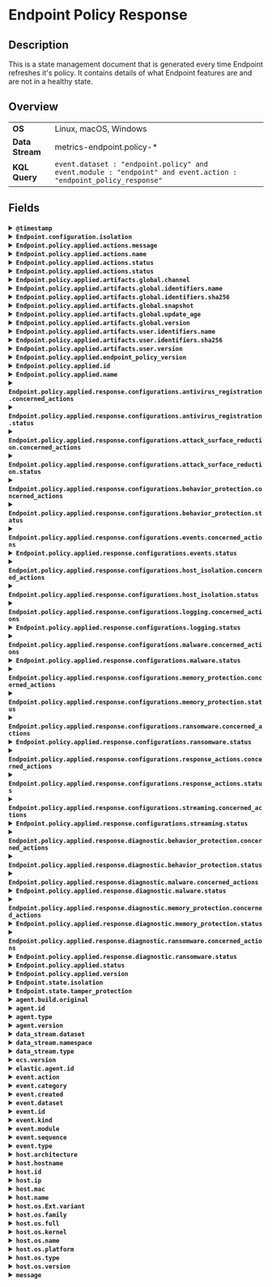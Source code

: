 # Endpoint Policy Response

## Description

This is a state management document that is generated every time Endpoint refreshes it's policy. It contains details of what Endpoint features are and are not in a healthy state.


## Overview

<table>
<tr>
<td><strong>OS</strong></td>
<td>Linux, macOS, Windows</td>
</tr>
<tr>
<td><strong>Data Stream</strong></td>
<td>metrics-endpoint.policy-*</td>
</tr>
<tr>
<td><strong>KQL Query</strong></td>
<td><code>event.dataset : "endpoint.policy" and event.module : "endpoint" and event.action : "endpoint_policy_response"</code></td>
</tr>
</table>

## Fields

<details>
<summary><strong><code>@timestamp</code></strong></summary>

<ul>

### ECS Description

Date/time when the event originated.  This is the date/time extracted from the event, typically representing when the event was generated by the source.  If the event source has no original timestamp, this value is typically populated by the first time the event was received by the pipeline.  Required field for all events.

### ECS Example

<code>2016-05-23T08:05:34.853Z</code>

</ul>
</details>

<details>
<summary><strong><code>Endpoint.configuration.isolation</code></strong></summary>

<ul>

### ECS Description

Configuration setting for Host Isolation from the network

</ul>
</details>

<details>
<summary><strong><code>Endpoint.policy.applied.actions.message</code></strong></summary>

<ul>

### ECS Description

message about the application of the action to further qualify the status of the action

</ul>
</details>

<details>
<summary><strong><code>Endpoint.policy.applied.actions.name</code></strong></summary>

<ul>

### ECS Description

name of the action that was applied

</ul>
</details>

<details>
<summary><strong><code>Endpoint.policy.applied.actions.status</code></strong></summary>

<ul>

### ECS Description

the status of the action

</ul>
</details>

<details>
<summary><strong><code>Endpoint.policy.applied.actions.status</code></strong></summary>

<ul>

### ECS Description

the status of the action

</ul>
</details>

<details>
<summary><strong><code>Endpoint.policy.applied.artifacts.global.channel</code></strong></summary>

<ul>

### ECS Description

global artifacts rollout channel

### Endpoint Description

The channel of the linux artifact.

### Endpoint Example

<code>stable</code>

</ul>
</details>

<details>
<summary><strong><code>Endpoint.policy.applied.artifacts.global.identifiers.name</code></strong></summary>

<ul>

### ECS Description

the name of global artifact applied.

</ul>
</details>

<details>
<summary><strong><code>Endpoint.policy.applied.artifacts.global.identifiers.sha256</code></strong></summary>

<ul>

### ECS Description

the sha256 of global artifacts applied.

</ul>
</details>

<details>
<summary><strong><code>Endpoint.policy.applied.artifacts.global.snapshot</code></strong></summary>

<ul>

### ECS Description

the snapshot date of applied global artifacts or 'latest'

</ul>
</details>

<details>
<summary><strong><code>Endpoint.policy.applied.artifacts.global.update_age</code></strong></summary>

<ul>

### ECS Description

number of days since global artifacts were made up-to-date

</ul>
</details>

<details>
<summary><strong><code>Endpoint.policy.applied.artifacts.global.version</code></strong></summary>

<ul>

### ECS Description

the version of global artifacts applied.

</ul>
</details>

<details>
<summary><strong><code>Endpoint.policy.applied.artifacts.user.identifiers.name</code></strong></summary>

<ul>

### ECS Description

the name of user artifact applied.

</ul>
</details>

<details>
<summary><strong><code>Endpoint.policy.applied.artifacts.user.identifiers.sha256</code></strong></summary>

<ul>

### ECS Description

the sha256 of user artifacts applied.

</ul>
</details>

<details>
<summary><strong><code>Endpoint.policy.applied.artifacts.user.version</code></strong></summary>

<ul>

### ECS Description

the version of user artifacts applied.

</ul>
</details>

<details>
<summary><strong><code>Endpoint.policy.applied.endpoint_policy_version</code></strong></summary>

<ul>

### ECS Description

the version of this applied policy

</ul>
</details>

<details>
<summary><strong><code>Endpoint.policy.applied.id</code></strong></summary>

<ul>

### ECS Description

the id of the applied policy

</ul>
</details>

<details>
<summary><strong><code>Endpoint.policy.applied.name</code></strong></summary>

<ul>

### ECS Description

the name of this applied policy

</ul>
</details>

<details>
<summary><strong><code>Endpoint.policy.applied.response.configurations.antivirus_registration.concerned_actions</code></strong></summary>

<ul>

### ECS Description

all actions that were taken for antivirus registration

</ul>
</details>

<details>
<summary><strong><code>Endpoint.policy.applied.response.configurations.antivirus_registration.status</code></strong></summary>

<ul>

### ECS Description

the overall status of antivirus registration, this is correlated to the status of concerned actions but  not a simple sum of the actions

</ul>
</details>

<details>
<summary><strong><code>Endpoint.policy.applied.response.configurations.attack_surface_reduction.concerned_actions</code></strong></summary>

<ul>

### ECS Description

all actions that were taken for attack surface reduction

</ul>
</details>

<details>
<summary><strong><code>Endpoint.policy.applied.response.configurations.attack_surface_reduction.status</code></strong></summary>

<ul>

### ECS Description

the overall status of attack surface reduction, this is correlated to the status of concerned actions but not a simple sum of the actions

</ul>
</details>

<details>
<summary><strong><code>Endpoint.policy.applied.response.configurations.behavior_protection.concerned_actions</code></strong></summary>

<ul>

### ECS Description

all actions that were taken for behavior_protection

</ul>
</details>

<details>
<summary><strong><code>Endpoint.policy.applied.response.configurations.behavior_protection.status</code></strong></summary>

<ul>

### ECS Description

the overall status of behavior_protection, this is correlated to the status of concerned actions  but not a simple sum of the actions

</ul>
</details>

<details>
<summary><strong><code>Endpoint.policy.applied.response.configurations.events.concerned_actions</code></strong></summary>

<ul>

### ECS Description

all actions that were taken for event collection

</ul>
</details>

<details>
<summary><strong><code>Endpoint.policy.applied.response.configurations.events.status</code></strong></summary>

<ul>

### ECS Description

the overall status of event collection, this is correlated to the status of concerned actions  but not a simple sum of the actions

</ul>
</details>

<details>
<summary><strong><code>Endpoint.policy.applied.response.configurations.host_isolation.concerned_actions</code></strong></summary>

<ul>

### ECS Description

all actions that were taken for host isolation

</ul>
</details>

<details>
<summary><strong><code>Endpoint.policy.applied.response.configurations.host_isolation.status</code></strong></summary>

<ul>

### ECS Description

the overall status of host isolation, this is correlated to the status of concerned actions  but not a simple sum of the actions

</ul>
</details>

<details>
<summary><strong><code>Endpoint.policy.applied.response.configurations.logging.concerned_actions</code></strong></summary>

<ul>

### ECS Description

all actions that were taken for logging

</ul>
</details>

<details>
<summary><strong><code>Endpoint.policy.applied.response.configurations.logging.status</code></strong></summary>

<ul>

### ECS Description

the overall status of logging, this is correlated to the status of concerned actions but  not a simple sum of the actions

</ul>
</details>

<details>
<summary><strong><code>Endpoint.policy.applied.response.configurations.malware.concerned_actions</code></strong></summary>

<ul>

### ECS Description

all actions that were taken for malware

</ul>
</details>

<details>
<summary><strong><code>Endpoint.policy.applied.response.configurations.malware.status</code></strong></summary>

<ul>

### ECS Description

the overall status of malware, this is correlated to the status of concerned actions  but not a simple sum of the actions

</ul>
</details>

<details>
<summary><strong><code>Endpoint.policy.applied.response.configurations.memory_protection.concerned_actions</code></strong></summary>

<ul>

### ECS Description

all actions that were taken for memory_protection

</ul>
</details>

<details>
<summary><strong><code>Endpoint.policy.applied.response.configurations.memory_protection.status</code></strong></summary>

<ul>

### ECS Description

the overall status of memory_protection, this is correlated to the status of concerned actions but not a simple sum of the actions

</ul>
</details>

<details>
<summary><strong><code>Endpoint.policy.applied.response.configurations.ransomware.concerned_actions</code></strong></summary>

<ul>

### ECS Description

all actions that were taken for ransomware

</ul>
</details>

<details>
<summary><strong><code>Endpoint.policy.applied.response.configurations.ransomware.status</code></strong></summary>

<ul>

### ECS Description

the overall status of ransomware, this is correlated to the status of concerned actions  but not a simple sum of the actions

</ul>
</details>

<details>
<summary><strong><code>Endpoint.policy.applied.response.configurations.response_actions.concerned_actions</code></strong></summary>

<ul>

</ul>
</details>

<details>
<summary><strong><code>Endpoint.policy.applied.response.configurations.response_actions.status</code></strong></summary>

<ul>

</ul>
</details>

<details>
<summary><strong><code>Endpoint.policy.applied.response.configurations.streaming.concerned_actions</code></strong></summary>

<ul>

### ECS Description

all actions that were taken for data streaming

</ul>
</details>

<details>
<summary><strong><code>Endpoint.policy.applied.response.configurations.streaming.status</code></strong></summary>

<ul>

### ECS Description

the overall status of data streaming, this is correlated to the status of concerned actions  but not a simple sum of the actions

</ul>
</details>

<details>
<summary><strong><code>Endpoint.policy.applied.response.diagnostic.behavior_protection.concerned_actions</code></strong></summary>

<ul>

### ECS Description

all actions that were taken for the diagnostic configuration of behavior protection

</ul>
</details>

<details>
<summary><strong><code>Endpoint.policy.applied.response.diagnostic.behavior_protection.status</code></strong></summary>

<ul>

### ECS Description

the overall status of the diagnostic configuration of behavior protection, this is correlated to  the status of concerned actions but not a simple sum of the actions

</ul>
</details>

<details>
<summary><strong><code>Endpoint.policy.applied.response.diagnostic.malware.concerned_actions</code></strong></summary>

<ul>

### ECS Description

all actions that were taken for the diagnostic configuration of malware

</ul>
</details>

<details>
<summary><strong><code>Endpoint.policy.applied.response.diagnostic.malware.status</code></strong></summary>

<ul>

### ECS Description

the overall status of the diagnostic configuration of malware, this is correlated to  the status of concerned actions but not a simple sum of the actions

</ul>
</details>

<details>
<summary><strong><code>Endpoint.policy.applied.response.diagnostic.memory_protection.concerned_actions</code></strong></summary>

<ul>

### ECS Description

all actions that were taken for the diagnostic configuration of memory protection

</ul>
</details>

<details>
<summary><strong><code>Endpoint.policy.applied.response.diagnostic.memory_protection.status</code></strong></summary>

<ul>

### ECS Description

the overall status of the diagnostic configuration of memory protection, this is correlated to  the status of concerned actions but not a simple sum of the actions

</ul>
</details>

<details>
<summary><strong><code>Endpoint.policy.applied.response.diagnostic.ransomware.concerned_actions</code></strong></summary>

<ul>

### ECS Description

all actions that were taken for the diagnostic configuration of ransomware

</ul>
</details>

<details>
<summary><strong><code>Endpoint.policy.applied.response.diagnostic.ransomware.status</code></strong></summary>

<ul>

### ECS Description

the overall status of the diagnostic configuration of ransomware, this is correlated to  the status of concerned actions but not a simple sum of the actions

</ul>
</details>

<details>
<summary><strong><code>Endpoint.policy.applied.status</code></strong></summary>

<ul>

### ECS Description

the status of the applied policy

</ul>
</details>

<details>
<summary><strong><code>Endpoint.policy.applied.version</code></strong></summary>

<ul>

### ECS Description

the version of this applied policy

</ul>
</details>

<details>
<summary><strong><code>Endpoint.state.isolation</code></strong></summary>

<ul>

### ECS Description

Current network isolation state of the host

</ul>
</details>

<details>
<summary><strong><code>Endpoint.state.tamper_protection</code></strong></summary>

<ul>

</ul>
</details>

<details>
<summary><strong><code>agent.build.original</code></strong></summary>

<ul>

### ECS Description

Extended build information for the agent.  This field is intended to contain any build information that a data source may provide, no specific formatting is required.

### ECS Example

<code>metricbeat version 7.6.0 (amd64), libbeat 7.6.0 [6a23e8f8f30f5001ba344e4e54d8d9cb82cb107c built 2020-02-05 23:10:10 +0000 UTC]</code>

</ul>
</details>

<details>
<summary><strong><code>agent.id</code></strong></summary>

<ul>

### ECS Description

Unique identifier of this agent (if one exists).  Example: For Beats this would be beat.id.

### ECS Example

<code>8a4f500d</code>

</ul>
</details>

<details>
<summary><strong><code>agent.type</code></strong></summary>

<ul>

### ECS Description

Type of the agent.  The agent type always stays the same and should be given by the agent used. In case of Filebeat the agent would always be Filebeat also if two Filebeat instances are run on the same machine.

### ECS Example

<code>filebeat</code>

### Endpoint Example

<code>endpoint</code>

</ul>
</details>

<details>
<summary><strong><code>agent.version</code></strong></summary>

<ul>

### ECS Description

Version of the agent.

### ECS Example

<code>6.0.0-rc2</code>

</ul>
</details>

<details>
<summary><strong><code>data_stream.dataset</code></strong></summary>

<ul>

### ECS Description

Data stream dataset name.

### ECS Example

<code>nginx.access</code>

</ul>
</details>

<details>
<summary><strong><code>data_stream.namespace</code></strong></summary>

<ul>

### ECS Description

Data stream namespace.

### ECS Example

<code>production</code>

</ul>
</details>

<details>
<summary><strong><code>data_stream.type</code></strong></summary>

<ul>

### ECS Description

Data stream type.

### ECS Example

<code>logs</code>

</ul>
</details>

<details>
<summary><strong><code>ecs.version</code></strong></summary>

<ul>

### ECS Description

ECS version this event conforms to. `ecs.version` is a required field and must exist in all events.  When querying across multiple indices -- which may conform to slightly different ECS versions -- this field lets integrations adjust to the schema version of the events.

### ECS Example

<code>1.0.0</code>

</ul>
</details>

<details>
<summary><strong><code>elastic.agent.id</code></strong></summary>

<ul>

### ECS Description

Unique identifier of this elastic agent (if one exists).

### ECS Example

<code>c2a9093e-e289-4c0a-aa44-8c32a414fa7a</code>

</ul>
</details>

<details>
<summary><strong><code>event.action</code></strong></summary>

<ul>

### ECS Description

The action captured by the event.  This describes the information in the event. It is more specific than `event.category`. Examples are `group-add`, `process-started`, `file-created`. The value is normally defined by the implementer.

### ECS Example

<code>user-password-change</code>

</ul>
</details>

<details>
<summary><strong><code>event.category</code></strong></summary>

<ul>

### ECS Description

This is one of four ECS Categorization Fields, and indicates the second level in the ECS category hierarchy.  `event.category` represents the "big buckets" of ECS categories. For example, filtering on `event.category:process` yields all events relating to process activity. This field is closely related to `event.type`, which is used as a subcategory.  This field is an array. This will allow proper categorization of some events that fall in multiple categories.

### ECS Example

<code>authentication</code>

</ul>
</details>

<details>
<summary><strong><code>event.created</code></strong></summary>

<ul>

### ECS Description

`event.created` contains the date/time when the event was first read by an agent, or by your pipeline.  This field is distinct from `@timestamp` in that `@timestamp` typically contain the time extracted from the original event.  In most situations, these two timestamps will be slightly different. The difference can be used to calculate the delay between your source generating an event, and the time when your agent first processed it. This can be used to monitor your agent's or pipeline's ability to keep up with your event source.  In case the two timestamps are identical, `@timestamp` should be used.

### ECS Example

<code>2016-05-23T08:05:34.857Z</code>

</ul>
</details>

<details>
<summary><strong><code>event.dataset</code></strong></summary>

<ul>

### ECS Description

Name of the dataset.  If an event source publishes more than one type of log or events (e.g. access log, error log), the dataset is used to specify which one the event comes from.  It's recommended but not required to start the dataset name with the module name, followed by a dot, then the dataset name.

### ECS Example

<code>apache.access</code>

</ul>
</details>

<details>
<summary><strong><code>event.id</code></strong></summary>

<ul>

### ECS Description

Unique ID to describe the event.

### ECS Example

<code>8a4f500d</code>

</ul>
</details>

<details>
<summary><strong><code>event.kind</code></strong></summary>

<ul>

### ECS Description

This is one of four ECS Categorization Fields, and indicates the highest level in the ECS category hierarchy.  `event.kind` gives high-level information about what type of information the event contains, without being specific to the contents of the event. For example, values of this field distinguish alert events from metric events.  The value of this field can be used to inform how these kinds of events should be handled. They may warrant different retention, different access control, it may also help understand whether the data is coming in at a regular interval or not.

### ECS Example

<code>alert</code>

</ul>
</details>

<details>
<summary><strong><code>event.module</code></strong></summary>

<ul>

### ECS Description

Name of the module this data is coming from.  If your monitoring agent supports the concept of modules or plugins to process events of a given source (e.g. Apache logs), `event.module` should contain the name of this module.

### ECS Example

<code>apache</code>

</ul>
</details>

<details>
<summary><strong><code>event.sequence</code></strong></summary>

<ul>

### ECS Description

Sequence number of the event.  The sequence number is a value published by some event sources, to make the exact ordering of events unambiguous, regardless of the timestamp precision.

</ul>
</details>

<details>
<summary><strong><code>event.type</code></strong></summary>

<ul>

### ECS Description

This is one of four ECS Categorization Fields, and indicates the third level in the ECS category hierarchy.  `event.type` represents a categorization "sub-bucket" that, when used along with the `event.category` field values, enables filtering events down to a level appropriate for single visualization.  This field is an array. This will allow proper categorization of some events that fall in multiple event types.

</ul>
</details>

<details>
<summary><strong><code>host.architecture</code></strong></summary>

<ul>

### ECS Description

Operating system architecture.

### ECS Example

<code>x86_64</code>

</ul>
</details>

<details>
<summary><strong><code>host.hostname</code></strong></summary>

<ul>

### ECS Description

Hostname of the host.  It normally contains what the `hostname` command returns on the host machine.

</ul>
</details>

<details>
<summary><strong><code>host.id</code></strong></summary>

<ul>

### ECS Description

Unique host id.  As hostname is not always unique, use values that are meaningful in your environment.  Example: The current usage of `beat.name`.

</ul>
</details>

<details>
<summary><strong><code>host.ip</code></strong></summary>

<ul>

### ECS Description

Host ip addresses.

</ul>
</details>

<details>
<summary><strong><code>host.mac</code></strong></summary>

<ul>

### ECS Description

Host MAC addresses.  The notation format from RFC 7042 is suggested: Each octet (that is, 8-bit byte) is represented by two [uppercase] hexadecimal digits giving the value of the octet as an unsigned integer. Successive octets are separated by a hyphen.

### ECS Example

<code>["00-00-5E-00-53-23", "00-00-5E-00-53-24"]</code>

</ul>
</details>

<details>
<summary><strong><code>host.name</code></strong></summary>

<ul>

### ECS Description

Name of the host.  It can contain what hostname returns on Unix systems, the fully qualified domain name (FQDN), or a name specified by the user. The recommended value is the lowercase FQDN of the host.

</ul>
</details>

<details>
<summary><strong><code>host.os.Ext.variant</code></strong></summary>

<ul>

### ECS Description

A string value or phrase that further aid to classify or qualify the operating system (OS).  For example the distribution for a Linux OS will be entered in this field.

### ECS Example

<code>Ubuntu</code>

</ul>
</details>

<details>
<summary><strong><code>host.os.family</code></strong></summary>

<ul>

### ECS Description

OS family (such as redhat, debian, freebsd, windows).

### ECS Example

<code>debian</code>

</ul>
</details>

<details>
<summary><strong><code>host.os.full</code></strong></summary>

<ul>

### ECS Description

Operating system name, including the version or code name.

### ECS Example

<code>Mac OS Mojave</code>

</ul>
</details>

<details>
<summary><strong><code>host.os.kernel</code></strong></summary>

<ul>

### ECS Description

Operating system kernel version as a raw string.

### ECS Example

<code>4.4.0-112-generic</code>

</ul>
</details>

<details>
<summary><strong><code>host.os.name</code></strong></summary>

<ul>

### ECS Description

Operating system name, without the version.

### ECS Example

<code>Mac OS X</code>

</ul>
</details>

<details>
<summary><strong><code>host.os.platform</code></strong></summary>

<ul>

### ECS Description

Operating system platform (such centos, ubuntu, windows).

### ECS Example

<code>darwin</code>

</ul>
</details>

<details>
<summary><strong><code>host.os.type</code></strong></summary>

<ul>

### ECS Description

Use the `os.type` field to categorize the operating system into one of the broad commercial families.  If the OS you're dealing with is not listed as an expected value, the field should not be populated. Please let us know by opening an issue with ECS, to propose its addition.

### ECS Example

<code>macos</code>

</ul>
</details>

<details>
<summary><strong><code>host.os.version</code></strong></summary>

<ul>

### ECS Description

Operating system version as a raw string.

### ECS Example

<code>10.14.1</code>

</ul>
</details>

<details>
<summary><strong><code>message</code></strong></summary>

<ul>

### ECS Description

For log events the message field contains the log message, optimized for viewing in a log viewer.  For structured logs without an original message field, other fields can be concatenated to form a human-readable summary of the event.  If multiple messages exist, they can be combined into one message.

### ECS Example

<code>Hello World</code>

</ul>
</details>

